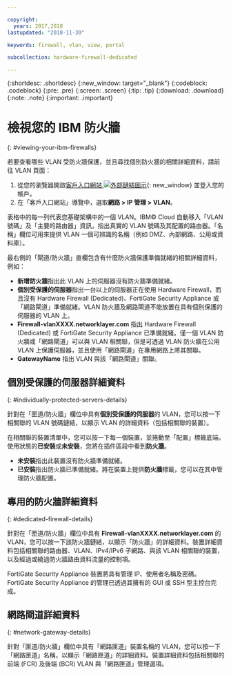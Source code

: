 ```yaml
---

copyright:
  years: 2017,2018
lastupdated: "2018-11-30"

keywords: firewall, vlan, view, portal

subcollection: hardware-firewall-dedicated

---
```


{:shortdesc: .shortdesc}
{:new_window: target="_blank"}
{:codeblock: .codeblock}
{:pre: .pre}
{:screen: .screen}
{:tip: .tip}
{:download: .download}
{:note: .note}
{:important: .important}

# 檢視您的 IBM 防火牆
{: #viewing-your-ibm-firewalls}

若要查看哪些 VLAN 受防火牆保護，並且尋找個別防火牆的相關詳細資料，請前往 VLAN 頁面：

1. 從您的瀏覽器開啟[客戶入口網站 ![外部鏈結圖示](../../icons/launch-glyph.svg "外部鏈結圖示")](https://control.softlayer.com/){: new_window} 並登入您的帳戶。
2. 在「客戶入口網站」導覽中，選取**網路 > IP 管理 > VLAN**。

表格中的每一列代表您基礎架構中的一個 VLAN。IBM© Cloud 自動移入「VLAN 號碼」及「主要的路由器」資訊，指出真實的 VLAN 號碼及其配置的路由器。「名稱」欄位可用來提供 VLAN 一個可辨識的名稱（例如 DMZ、內部網路、公用或資料庫）。

最右側的「閘道/防火牆」直欄包含有什麼防火牆保護準備就緒的相關詳細資料，例如：

* **新增防火牆**指出此 VLAN 上的伺服器沒有防火牆準備就緒。
* **個別受保護的伺服器**指出一台以上的伺服器正在使用 Hardware Firewall，而且沒有 Hardware Firewall (Dedicated)、FortiGate Security Appliance 或「網路閘道」準備就緒。VLAN 防火牆及網路閘道不能放置在具有個別保護的伺服器的 VLAN 上。
* **Firewall-vlanXXXX.networklayer.com** 指出 Hardware Firewall (Dedicated) 或 FortiGate Security Appliance 已準備就緒。僅一個 VLAN 防火牆或「網路閘道」可以與 VLAN 相關聯，但是可透過 VLAN 防火牆在公用 VLAN 上保護伺服器，並且使用「網路閘道」在專用網路上將其關聯。
* **GatewayName** 指出 VLAN 與該「網路閘道」關聯。

## 個別受保護的伺服器詳細資料
{: #individually-protected-servers-details}

針對在「匣道/防火牆」欄位中具有**個別受保護的伺服器**的 VLAN，您可以按一下相關聯的 VLAN 號碼鏈結，以顯示 VLAN 的詳細資料（包括相關聯的裝置）。

在相關聯的裝置清單中，您可以按一下每一個裝置，並捲動至「配置」標籤底端。使用狀態的**已安裝**或**未安裝**，您將在插件區段中看到**防火牆**。

* **未安裝**指出此裝置沒有防火牆準備就緒。
* **已安裝**指出防火牆已準備就緒。將在裝置上提供**防火牆**標籤，您可以在其中管理防火牆配置。

## 專用的防火牆詳細資料
{: #dedicated-firewall-details}

針對在「匣道/防火牆」欄位中具有 **Firewall-vlanXXXX.networklayer.com** 的 VLAN，您可以按一下該防火牆鏈結，以顯示「防火牆」的詳細資料。裝置詳細資料包括相關聯的路由器、VLAN、IPv4/IPv6 子網路、與該 VLAN 相關聯的裝置，以及經過或繞過防火牆路由資料流量的控制項。

FortiGate Security Appliance 裝置將具有管理 IP、使用者名稱及密碼。FortiGate Security Appliance 的管理已透過其擁有的 GUI 或 SSH 型主控台完成。

## 網路閘道詳細資料
{: #network-gateway-details}

針對「匣道/防火牆」欄位中具有「網路匣道」裝置名稱的 VLAN，您可以按一下「網路匣道」名稱，以顯示「網路匣道」的詳細資料。裝置詳細資料包括相關聯的前端 (FCR) 及後端 (BCR) VLAN 與「網路匣道」管理選項。
